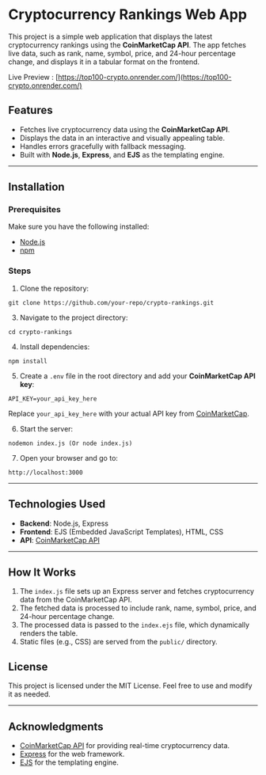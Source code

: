 # Cryptocurrency Rankings Web App

This project is a simple web application that displays the latest cryptocurrency rankings using the **CoinMarketCap API**. The app fetches live data, such as rank, name, symbol, price, and 24-hour percentage change, and displays it in a tabular format on the frontend.

Live Preview : [https://top100-crypto.onrender.com/](https://top100-crypto.onrender.com/)

## Features
- Fetches live cryptocurrency data using the **CoinMarketCap API**.
- Displays the data in an interactive and visually appealing table.
- Handles errors gracefully with fallback messaging.
- Built with **Node.js**, **Express**, and **EJS** as the templating engine.

---

## Installation

### Prerequisites
Make sure you have the following installed:
- [Node.js](https://nodejs.org/)
- [npm](https://www.npmjs.com/)

### Steps
1. Clone the repository:
```
git clone https://github.com/your-repo/crypto-rankings.git
```
3. Navigate to the project directory:
```
cd crypto-rankings
```

4. Install dependencies:
 ```
npm install
```

5. Create a `.env` file in the root directory and add your **CoinMarketCap API key**:
```
API_KEY=your_api_key_here
```
   Replace `your_api_key_here` with your actual API key from [CoinMarketCap](https://pro.coinmarketcap.com/).

6. Start the server:
```
nodemon index.js (Or node index.js)
```

7. Open your browser and go to:
```
http://localhost:3000
```

---



## Technologies Used

- **Backend**: Node.js, Express
- **Frontend**: EJS (Embedded JavaScript Templates), HTML, CSS
- **API**: [CoinMarketCap API](https://pro.coinmarketcap.com/)

---

## How It Works

1. The `index.js` file sets up an Express server and fetches cryptocurrency data from the CoinMarketCap API.
2. The fetched data is processed to include rank, name, symbol, price, and 24-hour percentage change.
3. The processed data is passed to the `index.ejs` file, which dynamically renders the table.
4. Static files (e.g., CSS) are served from the `public/` directory.



## License
This project is licensed under the MIT License. Feel free to use and modify it as needed.

---

## Acknowledgments
- [CoinMarketCap API](https://pro.coinmarketcap.com/) for providing real-time cryptocurrency data.
- [Express](https://expressjs.com/) for the web framework.
- [EJS](https://ejs.co/) for the templating engine.
#
